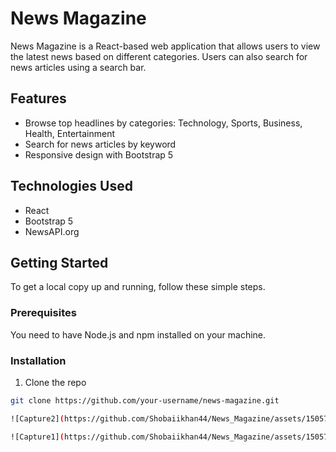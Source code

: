 # News Magazine

News Magazine is a React-based web application that allows users to view the latest news based on different categories. Users can also search for news articles using a search bar.

## Features

- Browse top headlines by categories: Technology, Sports, Business, Health, Entertainment
- Search for news articles by keyword
- Responsive design with Bootstrap 5

## Technologies Used

- React
- Bootstrap 5
- NewsAPI.org

## Getting Started

To get a local copy up and running, follow these simple steps.

### Prerequisites

You need to have Node.js and npm installed on your machine.

### Installation

1. Clone the repo

```sh
git clone https://github.com/your-username/news-magazine.git

![Capture2](https://github.com/Shobaiikhan44/News_Magazine/assets/150572874/8c096aef-1e5f-4cfc-95af-3c5d40ab848f)

![Capture1](https://github.com/Shobaiikhan44/News_Magazine/assets/150572874/c8f7b9d9-18b7-494d-bed1-46fdba7115c0)

